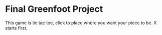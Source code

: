 # Final Greenfoot Project

This game is tic tac toe, click to place where you want your piece to be. X starts first.


